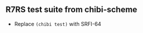 R7RS test suite from chibi-scheme
---------------------------------

* Replace `(chibi test)` with SRFI-64

